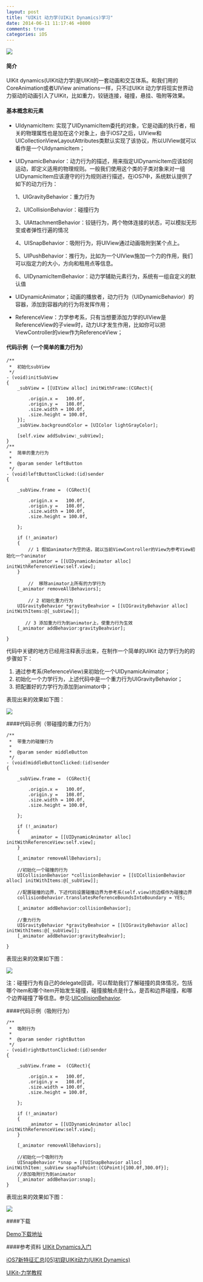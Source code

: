 ```yaml
---
layout: post
title: "UIKit 动力学(UIKit Dynamics)学习"
date: 2014-06-11 11:17:46 +0800
comments: true
categories: iOS
---
```


![](/images/4908ab0eae4b946b9066eafd11f8030580c2c4f79dfd.png)
#### 简介

UIKit dynamics(UIKit动力学)是UIKit的一套动画和交互体系。和我们用的CoreAnimation或者UIView animations一样，只不过UIKit 动力学将现实世界动力驱动的动画引入了UIKit，比如重力，铰链连接，碰撞，悬挂、吸附等效果。

#### 基本概念和元素

* UIdynamicItem: 实现了UIDynamicItem委托的对象，它是动画的执行者，相关的物理属性也是加在这个对象上，由于iOS7之后，UIView和UICollectionViewLayoutAttributes类默认实现了该协议，所以UIView就可以看作是一个UIdynamicItem；

* UIDynamicBehavior：动力行为的描述，用来指定UIDynamicItem应该如何运动，即定义适用的物理规则。一般我们使用这个类的子类对象来对一组UIDynamicItem应该遵守的行为规则进行描述，在iOS7中，系统默认提供了如下的动力行为：

	1、UIGravityBehavior：重力行为

	2、UICollisionBehavior：碰撞行为

	3、UIAttachmentBehavior：铰链行为，两个物体连接的状态，可以模拟无形变或者弹性行遍的情况

	4、UISnapBehavior：吸附行为，将UIView通过动画吸附到某个点上。

	5、UIPushBehavior：推行为，比如为一个UIView施加一个力的作用，我们可以指定力的大小，方向和租用点等信息。

	6、UIDynamicItemBehavior：动力学辅助元素行为，系统有一组自定义的默认值

* UIDynamicAnimator；动画的播放者，动力行为（UIDynamicBehavior）的容器，添加到容器内的行为将发挥作用；

* ReferenceView：力学参考系，只有当想要添加力学的UIView是ReferenceView的子view时，动力UI才发生作用，比如你可以把ViewController的view作为ReferenceView；

#### 代码示例（一个简单的重力行为）

```objc
/**
 *  初始化subView
 */
- (void)initSubView
{
    _subView = [[UIView alloc] initWithFrame:(CGRect){

        .origin.x =   100.0f,
        .origin.y =   108.0f,
        .size.width = 100.0f,
        .size.height = 100.0f,
    }];
    _subView.backgroundColor = [UIColor lightGrayColor];

    [self.view addSubview:_subView];
}
/**
 *  简单的重力行为
 *
 *  @param sender leftButton
 */
- (void)leftButtonClicked:(id)sender
{

    _subView.frame =  (CGRect){

        .origin.x =   100.0f,
        .origin.y =   108.0f,
        .size.width = 100.0f,
        .size.height = 100.0f,

    };

    if (!_animator)
    {
        // 1 假如animator为空的话，就以当前ViewController的View为参考View初始化一个animator
        _animator = [[UIDynamicAnimator alloc] initWithReferenceView:self.view];
    }

        //  移除animator上所有的力学行为
    [_animator removeAllBehaviors];

        // 2 初始化重力行为
    UIGravityBehavior *gravityBeahvior = [[UIGravityBehavior alloc] initWithItems:@[_subView]];

       // 3 添加重力行为到animator上，使重力行为生效
    [_animator addBehavior:gravityBeahvior];

}
```

代码中关键的地方已经用注释表示出来，在制作一个简单的UIKit 动力学行为的的步骤如下：

1. 通过参考系(ReferenceView)来初始化一个UIDynamicAnimator；
2. 初始化一个力学行为，上述代码中是一个重力行为UIGravityBehavior；
3. 把配置好的力学行为添加到animator中；

表现出来的效果如下图：

![](/images/201406111150gravity.gif)

####代码示例（带碰撞的重力行为）

```objc
/**
 *  带重力的碰撞行为
 *
 *  @param sender middleButton
 */
- (void)middleButtonClicked:(id)sender
{

    _subView.frame =  (CGRect){

        .origin.x =   100.0f,
        .origin.y =   108.0f,
        .size.width = 100.0f,
        .size.height = 100.0f,

    };

    if (!_animator)
    {
        _animator = [[UIDynamicAnimator alloc] initWithReferenceView:self.view];
    }

    [_animator removeAllBehaviors];

    //初始化一个碰撞的行为
    UICollisionBehavior *collisionBehavior = [[UICollisionBehavior alloc] initWithItems:@[_subView]];

    //配置碰撞的边界，下述代码设置碰撞边界为参考系(self.view)的边框作为碰撞边界
    collisionBehavior.translatesReferenceBoundsIntoBoundary = YES;

    [_animator addBehavior:collisionBehavior];

    //重力行为
    UIGravityBehavior *gravityBeahvior = [[UIGravityBehavior alloc] initWithItems:@[_subView]];
    [_animator addBehavior:gravityBeahvior];

}
```
表现出来的效果如下图：

![](/images/201406111150gravityCollision.gif)

注：碰撞行为有自己的delegate回调，可以帮助我们了解碰撞的具体情况，包括哪个item和哪个item开始发生碰撞，碰撞接触点是什么，是否和边界碰撞，和哪个边界碰撞了等信息。参见:[UICollisionBehavior](https://developer.apple.com/library/ios/documentation/UIKit/Reference/UICollisionBehaviorDelegate_Protocol/Reference/Reference.html).

####代码示例（吸附行为）

```objc
/**
 *  吸附行为
 *
 *  @param sender rightButton
 */
- (void)rightButtonClicked:(id)sender
{

    _subView.frame =  (CGRect){

        .origin.x =   100.0f,
        .origin.y =   108.0f,
        .size.width = 100.0f,
        .size.height = 100.0f,

    };

    if (!_animator)
    {
        _animator = [[UIDynamicAnimator alloc] initWithReferenceView:self.view];
    }

    [_animator removeAllBehaviors];

    //初始化一个吸附行为
    UISnapBehavior *snap = [[UISnapBehavior alloc] initWithItem:_subView snapToPoint:(CGPoint){100.0f,300.0f}];
    //添加吸附行为到animator
    [_animator addBehavior:snap];
}
```
表现出来的效果如下图：

![](/images/201406111151snap.gif)

####下载

[Demo下载地址](https://github.com/alex1212112/DynamicsDemo)

####参考资料
[UIKit Dynamics入门](http://onevcat.com/2013/06/uikit-dynamics-started/)

[iOS7新特征汇总[05]初窥UIKit动力(UIKit Dynamics)](http://beyondvincent.com/blog/2013/06/16/88/)

[UIKit-力学教程](http://www.raywenderlich.com/zh-hans/52617/uikit-%E5%8A%9B%E5%AD%A6%E6%95%99%E7%A8%8B)
